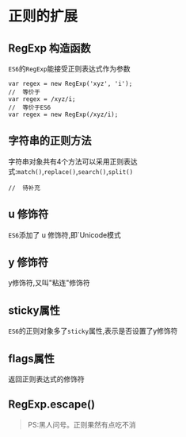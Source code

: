 # 正则的扩展

## RegExp 构造函数
`ES6`的`RegExp`能接受正则表达式作为参数
```es6
var regex = new RegExp('xyz', 'i');
//  等价于
var regex = /xyz/i;
//  等价于ES6
var regex = new RegExp(/xyz/i);
```
## 字符串的正则方法
字符串对象共有4个方法可以采用正则表达式:`match()`,`replace()`,`search()`,`split()`
```
//  待补充
```

## u 修饰符
`ES6`添加了 u 修饰符,即`Unicode模式

## y 修饰符
y修饰符,又叫"粘连"修饰符

## sticky属性
`ES6`的正则对象多了`sticky`属性,表示是否设置了y修饰符

## flags属性
返回正则表达式的修饰符

## RegExp.escape()

> PS:黑人问号。正则果然有点吃不消 